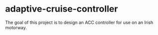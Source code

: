 # adaptive-cruise-controller
The goal of this project is to design an ACC controller for use on an Irish motorway. 
